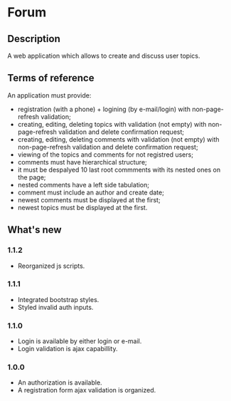 # Forum

## Description
A web application which allows to create and discuss user topics.

## Terms of reference
An application must provide:
- registration (with a phone) + logining (by e-mail/login) with non-page-refresh validation;
- creating, editing, deleting topics with validation (not empty) with non-page-refresh validation and delete confirmation request;
- creating, editing, deleting comments with validation (not empty) with non-page-refresh validation and delete confirmation request;
- viewing of the topics and comments for not registred users;
- comments must have hierarchical structure;
- it must be despalyed 10 last root commments with its nested ones on the page;
- nested comments have a left side tabulation;
- comment must include an author and create date;
- newest comments must be displayed at the first;
- newest topics must be displayed at the first.

## What's new
### 1.1.2
- Reorganized js scripts.

### 1.1.1
- Integrated bootstrap styles.
- Styled invalid auth inputs.

### 1.1.0
- Login is available by either login or e-mail.
- Login validation is ajax capabillity.

### 1.0.0
- An authorization is available.
- A registration form ajax validation is organized.